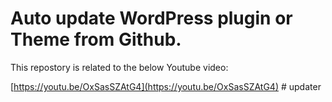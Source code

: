 # Auto update WordPress plugin or Theme from Github.

This repostory is related to the below Youtube video:

[https://youtu.be/OxSasSZAtG4](https://youtu.be/OxSasSZAtG4)
#   u p d a t e r  
 